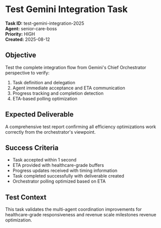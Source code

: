 # Test Gemini Integration Task

**Task ID:** test-gemini-integration-2025  
**Agent:** senior-care-boss  
**Priority:** HIGH  
**Created:** 2025-08-12  

## Objective

Test the complete integration flow from Gemini's Chief Orchestrator perspective to verify:

1. Task definition and delegation
2. Agent immediate acceptance and ETA communication  
3. Progress tracking and completion detection
4. ETA-based polling optimization

## Expected Deliverable

A comprehensive test report confirming all efficiency optimizations work correctly from the orchestrator's viewpoint.

## Success Criteria

- Task accepted within 1 second
- ETA provided with healthcare-grade buffers
- Progress updates received with timing information
- Task completed successfully with deliverable created
- Orchestrator polling optimized based on ETA

## Test Context

This task validates the multi-agent coordination improvements for healthcare-grade responsiveness and revenue scale milestones revenue optimization.